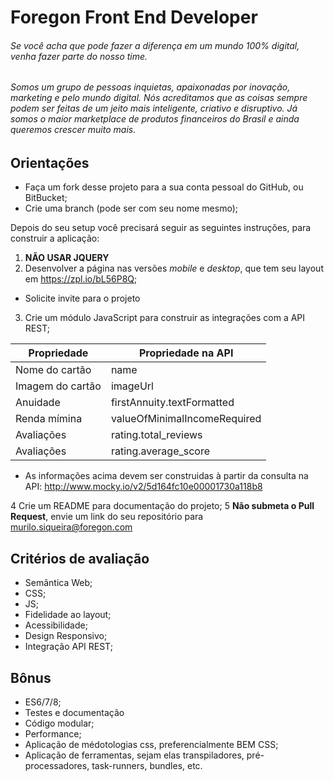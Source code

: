 Foregon Front End Developer
============================

###### Se você acha que pode fazer a diferença em um mundo 100% digital, venha fazer parte do nosso time.

###### Somos um grupo de pessoas inquietas, apaixonadas por inovação, marketing e pelo mundo digital. Nós acreditamos que as coisas sempre podem ser feitas de um jeito mais inteligente, criativo e disruptivo. Já somos o maior marketplace de produtos financeiros do Brasil e ainda queremos crescer muito mais.

Orientações
-----
* Faça um fork desse projeto para a sua conta pessoal do GitHub, ou BitBucket;
* Crie uma branch (pode ser com seu nome mesmo);

Depois do seu setup você precisará seguir as seguintes instruções, para construir a aplicação:

1. **NÃO USAR JQUERY**
2. Desenvolver a página nas versões *mobile* e *desktop*, que tem seu layout em https://zpl.io/bL56P8Q;

  * Solicite invite para o projeto

3. Crie um módulo JavaScript para construir as integrações com a API REST;
  
Propriedade | Propriedade na API 
--- | ---
Nome do cartão | name
Imagem do cartão | imageUrl
Anuidade | firstAnnuity.textFormatted
Renda mímina | valueOfMinimalIncomeRequired
Avaliações | rating.total_reviews
Avaliações | rating.average_score

  * As informações acima devem ser construidas à partir da consulta na API: 
   http://www.mocky.io/v2/5d164fc10e00001730a118b8
  
4 Crie um README para documentação do projeto;
5 **Não submeta o Pull Request**, envie um link do seu repositório para murilo.siqueira@foregon.com


Critérios de avaliação
-----
* Semântica Web;
* CSS;
* JS;
* Fidelidade ao layout;
* Acessibilidade;
* Design Responsivo;
* Integração API REST;

Bônus
-----
* ES6/7/8;
* Testes e documentação
* Código modular;
* Performance;
* Aplicação de médotologias css, preferencialmente BEM CSS;
* Aplicação de ferramentas, sejam elas transpiladores, pré-processadores, task-runners, bundles, etc.
